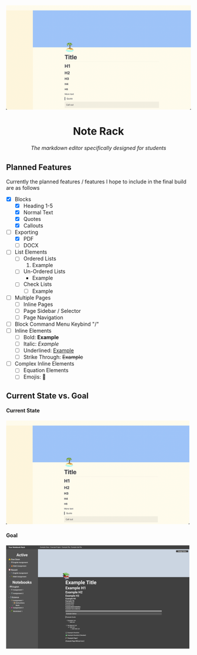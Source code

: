 ![](images/Desktop_Current_State.png)
<h1 align="center">
  Note Rack
</h1>
<h6 align="center">
  The markdown editor specifically designed for students
</h6>

## Planned Features
Currently the planned features / features I hope to include in the final build are as follows

- [x] Blocks
  - [x] Heading 1-5
  - [x] Normal Text
  - [x] Quotes
  - [x] Callouts
- [ ] Exporting
  - [x] PDF
  - [ ] DOCX
- [ ] List Elements
  - [ ] Ordered Lists
    1. Example
  - [ ] Un-Ordered Lists
    * Example
  - [ ] Check Lists
    - [ ] Example
- [ ] Multiple Pages
  - [ ] Inline Pages
  - [ ] Page Sidebar / Selector
  - [ ] Page Navigation
- [ ] Block Command Menu Keybind "/"
- [ ] Inline Elements
  - [ ] Bold: <b>Example</b>
  - [ ] Italic: <i>Example</i>
  - [ ] Underlined: <u>Example</u>
  - [ ] Strike Through: <s>Example</s>
- [ ] Complex Inline Elements
  - [ ] Equation Elements
  - [ ] Emojis: 🐛

## Current State vs. Goal

#### Current State
<img src="./images/Desktop_Current_State.png" width="500">

#### Goal
<img src="./images/Desktop_Example.png" width="500">